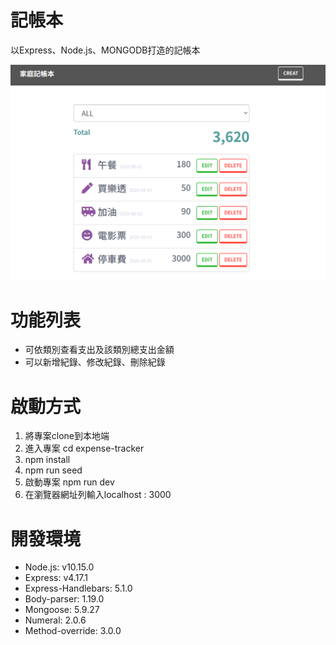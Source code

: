 # 記帳本
以Express、Node.js、MONGODB打造的記帳本

![image](https://github.com/Esther60237/expense-tracker/blob/master/%E8%A8%BB%E8%A7%A3%202020-08-09%20205127.png)

# 功能列表
- 可依類別查看支出及該類別總支出金額
- 可以新增紀錄、修改紀錄、刪除紀錄

# 啟動方式
1. 將專案clone到本地端
2. 進入專案 cd expense-tracker
3. npm install
4. npm run seed
5. 啟動專案  npm run dev
6. 在瀏覽器網址列輸入localhost : 3000

# 開發環境
- Node.js: v10.15.0
- Express: v4.17.1
- Express-Handlebars: 5.1.0
- Body-parser: 1.19.0
- Mongoose: 5.9.27
- Numeral: 2.0.6
- Method-override: 3.0.0